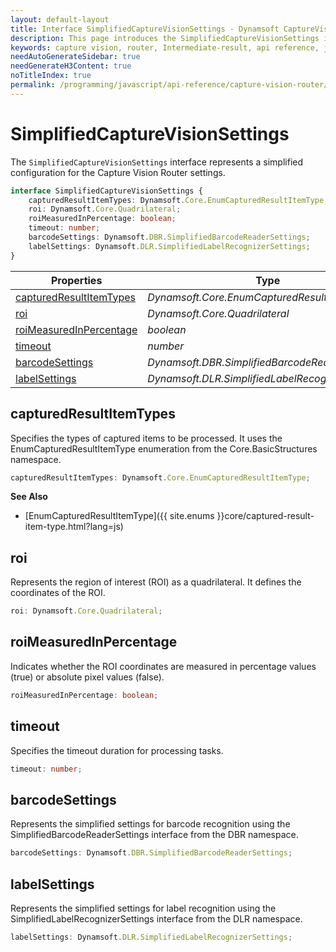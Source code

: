 ```yaml
---
layout: default-layout
title: Interface SimplifiedCaptureVisionSettings - Dynamsoft CaptureVisionRouter Module JS Edition API Reference v2.0.10
description: This page introduces the SimplifiedCaptureVisionSettings interface in Dynamsoft CaptureVisionRouter Module JS Edition v2.0.10.
keywords: capture vision, router, Intermediate-result, api reference, javascript, js
needAutoGenerateSidebar: true
needGenerateH3Content: true
noTitleIndex: true
permalink: /programming/javascript/api-reference/capture-vision-router/interface/simplified-capture-vision-settings-v2.0.10.html
---
```


# SimplifiedCaptureVisionSettings

The `SimplifiedCaptureVisionSettings` interface represents a simplified configuration for the Capture Vision Router settings.

```typescript
interface SimplifiedCaptureVisionSettings {
    capturedResultItemTypes: Dynamsoft.Core.EnumCapturedResultItemType;
    roi: Dynamsoft.Core.Quadrilateral;
    roiMeasuredInPercentage: boolean;
    timeout: number;
    barcodeSettings: Dynamsoft.DBR.SimplifiedBarcodeReaderSettings;
    labelSettings: Dynamsoft.DLR.SimplifiedLabelRecognizerSettings;
}
```

| Properties                                          | Type                                                        |
| --------------------------------------------------- | ----------------------------------------------------------- |
| [capturedResultItemTypes](#capturedresultitemtypes) | *Dynamsoft.Core.EnumCapturedResultItemType* |
| [roi](#roi)                                         | *Dynamsoft.Core.Quadrilateral*              |
| [roiMeasuredInPercentage](#roimeasuredinpercentage) | *boolean*                                                   |
| [timeout](#timeout)                                 | *number*                                                    |
| [barcodeSettings](#barcodesettings)                 | *Dynamsoft.DBR.SimplifiedBarcodeReaderSettings*             |
| [labelSettings](#labelsettings)                     | *Dynamsoft.DLR.SimplifiedLabelRecognizerSettings*           |

<!-- | [maxParallelTasks](#maxparalleltasks)               | *number*                                                    | -->

## capturedResultItemTypes

Specifies the types of captured items to be processed. It uses the EnumCapturedResultItemType enumeration from the Core.BasicStructures namespace.

```typescript
capturedResultItemTypes: Dynamsoft.Core.EnumCapturedResultItemType;
```

**See Also**

* [EnumCapturedResultItemType]({{ site.enums }}core/captured-result-item-type.html?lang=js)

## roi

 Represents the region of interest (ROI) as a quadrilateral. It defines the coordinates of the ROI.

```typescript
roi: Dynamsoft.Core.Quadrilateral;
```

## roiMeasuredInPercentage

Indicates whether the ROI coordinates are measured in percentage values (true) or absolute pixel values (false).

```typescript
roiMeasuredInPercentage: boolean;
```

<!-- ## maxParallelTasks

Specifies the maximum number of parallel tasks allowed during processing.

```typescript
maxParallelTasks: number;
``` -->

## timeout

Specifies the timeout duration for processing tasks.

```typescript
timeout: number;
```

## barcodeSettings

Represents the simplified settings for barcode recognition using the SimplifiedBarcodeReaderSettings interface from the DBR namespace.

```typescript
barcodeSettings: Dynamsoft.DBR.SimplifiedBarcodeReaderSettings;
```

## labelSettings

Represents the simplified settings for label recognition using the SimplifiedLabelRecognizerSettings interface from the DLR namespace.

```typescript
labelSettings: Dynamsoft.DLR.SimplifiedLabelRecognizerSettings;
```